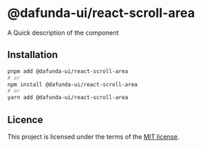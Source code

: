 # @dafunda-ui/react-scroll-area

A Quick description of the component

## Installation

```sh
pnpm add @dafunda-ui/react-scroll-area
# or
npm install @dafunda-ui/react-scroll-area
# or
yarn add @dafunda-ui/react-scroll-area
```

## Licence

This project is licensed under the terms of the
[MIT license](https://github.com/dafundacom/dafunda-ui/blob/master/LICENSE).
